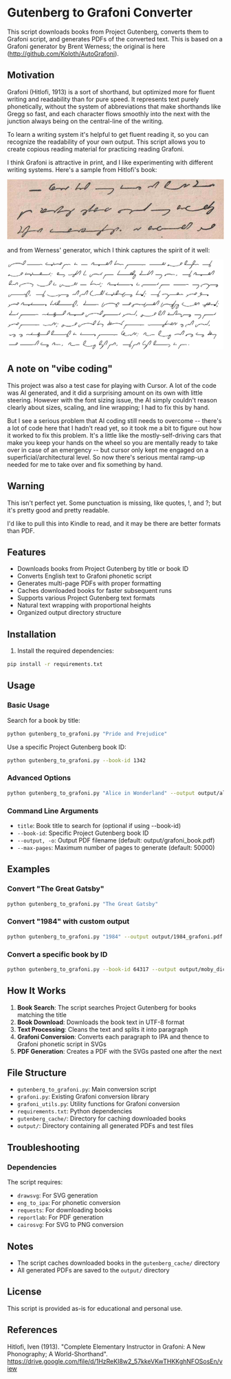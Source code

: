 # Gutenberg to Grafoni Converter

This script downloads books from Project Gutenberg, converts them to Grafoni script, and generates PDFs of the converted text.
This is based on a Grafoni generator by Brent Werness; the original is here (http://github.com/Koloth/AutoGrafoni).

## Motivation

Grafoni (Hitlofi, 1913) is a sort of shorthand, but optimized more for fluent writing and readability than for pure speed. It
represents text purely phonetically, without the system of abbreviations that make shorthands like Gregg so
fast, and each character flows smoothly into the next with the junction always being on the central-line of
the writing.

To learn a writing system it's helpful to get fluent reading it, so you can recognize the
readability of your own output. This script allows you to create copious reading material for
practicing reading Grafoni.

I think Grafoni is attractive in print, and I like experimenting with different writing systems.
Here's a sample from Hitlofi's book:

![Book Sample](grafoni_from_book.png)

and from Werness' generator, which I think captures the spirit of it well:

![Grafoni Sample](grafoni_sample.png)


## A note on "vibe coding"

This project was also a test case for playing with Cursor.  A lot of the code was AI generated,
and it did a surprising amount on its own with little steering. However with the font sizing issue, 
the AI simply couldn't reason clearly about sizes, scaling, and line wrapping; I had to fix this by hand.  

But I see a serious problem that AI coding still needs to overcome -- there's a lot of code here that I hadn't read yet, so it 
took me a bit to figure out how it worked to fix this problem. It's a little like the
mostly-self-driving cars that make you keep your hands on the wheel so you are mentally ready to
take over in case of an emergency -- but cursor only kept me engaged on
a superficial/architectural level. So now there's serious mental ramp-up needed for me to take over
and fix something by hand.

## Warning

This isn't perfect yet.  Some punctuation is missing, like quotes, !, and ?; but it's pretty 
good and pretty readable.

I'd like to pull this into Kindle to read, and it may be there are better formats than PDF.

## Features

- Downloads books from Project Gutenberg by title or book ID
- Converts English text to Grafoni phonetic script
- Generates multi-page PDFs with proper formatting
- Caches downloaded books for faster subsequent runs
- Supports various Project Gutenberg text formats
- Natural text wrapping with proportional heights
- Organized output directory structure

## Installation

1. Install the required dependencies:
```bash
pip install -r requirements.txt
```

## Usage

### Basic Usage

Search for a book by title:
```bash
python gutenberg_to_grafoni.py "Pride and Prejudice"
```

Use a specific Project Gutenberg book ID:
```bash
python gutenberg_to_grafoni.py --book-id 1342
```

### Advanced Options

```bash
python gutenberg_to_grafoni.py "Alice in Wonderland" --output output/alice_grafoni.pdf --max-pages 20
```

### Command Line Arguments

- `title`: Book title to search for (optional if using --book-id)
- `--book-id`: Specific Project Gutenberg book ID
- `--output, -o`: Output PDF filename (default: output/grafoni_book.pdf)
- `--max-pages`: Maximum number of pages to generate (default: 50000)

## Examples

### Convert "The Great Gatsby"
```bash
python gutenberg_to_grafoni.py "The Great Gatsby"
```

### Convert "1984" with custom output
```bash
python gutenberg_to_grafoni.py "1984" --output output/1984_grafoni.pdf --max-pages 30
```

### Convert a specific book by ID
```bash
python gutenberg_to_grafoni.py --book-id 64317 --output output/moby_dick_grafoni.pdf
```

## How It Works

1. **Book Search**: The script searches Project Gutenberg for books matching the title
2. **Book Download**: Downloads the book text in UTF-8 format
3. **Text Processing**: Cleans the text and splits it into paragraph
4. **Grafoni Conversion**: Converts each paragraph to IPA and thence to Grafoni phonetic script in SVGs
5. **PDF Generation**: Creates a PDF with the SVGs pasted one after the next

## File Structure

- `gutenberg_to_grafoni.py`: Main conversion script
- `grafoni.py`: Existing Grafoni conversion library
- `grafoni_utils.py`: Utility functions for Grafoni conversion
- `requirements.txt`: Python dependencies
- `gutenberg_cache/`: Directory for caching downloaded books
- `output/`: Directory containing all generated PDFs and test files

## Troubleshooting


### Dependencies

The script requires:
- `drawsvg`: For SVG generation
- `eng_to_ipa`: For phonetic conversion
- `requests`: For downloading books
- `reportlab`: For PDF generation
- `cairosvg`: For SVG to PNG conversion

## Notes

- The script caches downloaded books in the `gutenberg_cache/` directory
- All generated PDFs are saved to the `output/` directory

## License

This script is provided as-is for educational and personal use. 

## References

Hitlofi, Iven (1913). "Complete Elementary Instructor in Grafoni: A New Phonography; A World-Shorthand". https://drive.google.com/file/d/1HzReKI8w2_57kkeVKwTHKKghNFOSosEn/view